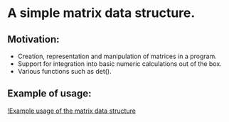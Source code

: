 # A simple matrix data structure.

## Motivation:
- Creation, representation and manipulation of matrices in a program.
- Support for integration into basic numeric calculations out of the box.
- Various functions such as det().


## Example of usage:
[!Example usage of the matrix data structure](https://github.com/InimaJin/Matrix/blob/master/assets/example.png)